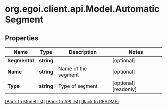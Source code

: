 
# org.egoi.client.api.Model.AutomaticSegment

## Properties

Name | Type | Description | Notes
------------ | ------------- | ------------- | -------------
**SegmentId** | **string** |  | [optional] 
**Name** | **string** | Name of the segment | [optional] 
**Type** | **string** | Type of segment | [optional] [readonly] 

[[Back to Model list]](../README.md#documentation-for-models)
[[Back to API list]](../README.md#documentation-for-api-endpoints)
[[Back to README]](../README.md)

